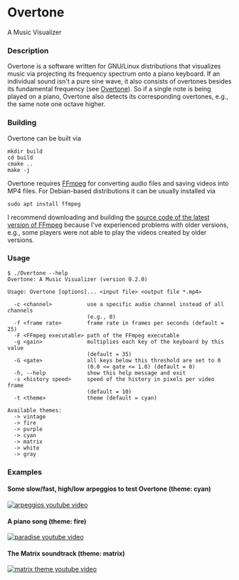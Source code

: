 Overtone
========

A Music Visualizer

### Description

Overtone is a software written for GNU/Linux distributions that visualizes
music via projecting its frequency spectrum onto a piano keyboard. If an
individual sound isn't a pure sine wave, it also consists of overtones besides
its fundamental frequency (see [Overtone](https://en.wikipedia.org/wiki/Overtone)).
So if a single note is being played on a piano, Overtone also detects its
corresponding overtones, e.g., the same note one octave higher.

### Building

Overtone can be built via
```
mkdir build
cd build
cmake ..
make -j
```

Overtone requires [FFmpeg](https://ffmpeg.org/about.html) for converting audio
files and saving videos into MP4 files. For Debian-based distributions it can
be usually installed via
```
sudo apt install ffmpeg
```
I recommend downloading and building the
[source code of the latest version of FFmpeg](https://ffmpeg.org/download.html)
because I've experienced problems with older versions, e.g., some players were
not able to play the videos created by older versions.

### Usage
```
$ ./Overtone --help
Overtone: A Music Visualizer (version 0.2.0)

Usage: Overtone [options]... <input file> <output file *.mp4>

  -c <channel>           use a specific audio channel instead of all channels
                         (e.g., 0)
  -f <frame rate>        frame rate in frames per seconds (default = 25)
  -F <FFmpeg executable> path of the FFmpeg executable
  -g <gain>              multiplies each key of the keyboard by this value
                         (default = 35)
  -G <gate>              all keys below this threshold are set to 0
                         (0.0 <= gate <= 1.0) (default = 0)
  -h, --help             show this help message and exit
  -s <history speed>     speed of the history in pixels per video frame
                         (default = 10)
  -t <theme>             theme (default = cyan)

Available themes:
  -> vintage
  -> fire
  -> purple
  -> cyan
  -> matrix
  -> white
  -> gray
```

### Examples
#### Some slow/fast, high/low arpeggios to test Overtone (theme: cyan)
[![arpeggios youtube video](https://user-images.githubusercontent.com/69904414/158032716-8762aa06-45b1-487b-b673-10d1b3ed5d2e.png)](https://youtu.be/6hZ9lliG8Ss)
#### A piano song (theme: fire)
[![paradise youtube video](https://user-images.githubusercontent.com/69904414/158032714-fe166922-eb9c-4b58-bf59-d6952280933a.png)](https://youtu.be/boK7MFoGk6k)
#### The Matrix soundtrack (theme: matrix)
[![matrix theme youtube video](https://user-images.githubusercontent.com/69904414/158032700-7fa197fa-5e33-4bd1-b43c-f4482a492887.png)](https://youtu.be/fQR3fhe0eH8)
